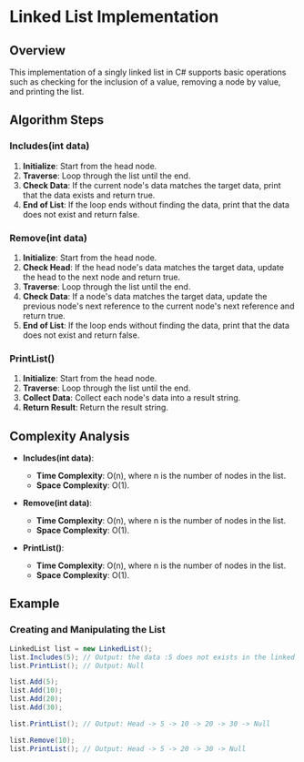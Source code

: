 # Linked List Implementation

## Overview

This implementation of a singly linked list in C# supports basic operations such as checking for the inclusion of a value, removing a node by value, and printing the list.

## Algorithm Steps

### Includes(int data)

1. **Initialize**: Start from the head node.
2. **Traverse**: Loop through the list until the end.
3. **Check Data**: If the current node's data matches the target data, print that the data exists and return true.
4. **End of List**: If the loop ends without finding the data, print that the data does not exist and return false.

### Remove(int data)

1. **Initialize**: Start from the head node.
2. **Check Head**: If the head node's data matches the target data, update the head to the next node and return true.
3. **Traverse**: Loop through the list until the end.
4. **Check Data**: If a node's data matches the target data, update the previous node's next reference to the current node's next reference and return true.
5. **End of List**: If the loop ends without finding the data, print that the data does not exist and return false.

### PrintList()

1. **Initialize**: Start from the head node.
2. **Traverse**: Loop through the list until the end.
3. **Collect Data**: Collect each node's data into a result string.
4. **Return Result**: Return the result string.

## Complexity Analysis

- **Includes(int data)**:
  - **Time Complexity**: O(n), where n is the number of nodes in the list.
  - **Space Complexity**: O(1).

- **Remove(int data)**:
  - **Time Complexity**: O(n), where n is the number of nodes in the list.
  - **Space Complexity**: O(1).

- **PrintList()**:
  - **Time Complexity**: O(n), where n is the number of nodes in the list.
  - **Space Complexity**: O(1).


## Example

### Creating and Manipulating the List

```csharp
LinkedList list = new LinkedList();
list.Includes(5); // Output: the data :5 does not exists in the linked list
list.PrintList(); // Output: Null

list.Add(5);
list.Add(10);
list.Add(20);
list.Add(30);

list.PrintList(); // Output: Head -> 5 -> 10 -> 20 -> 30 -> Null

list.Remove(10);
list.PrintList(); // Output: Head -> 5 -> 20 -> 30 -> Null
